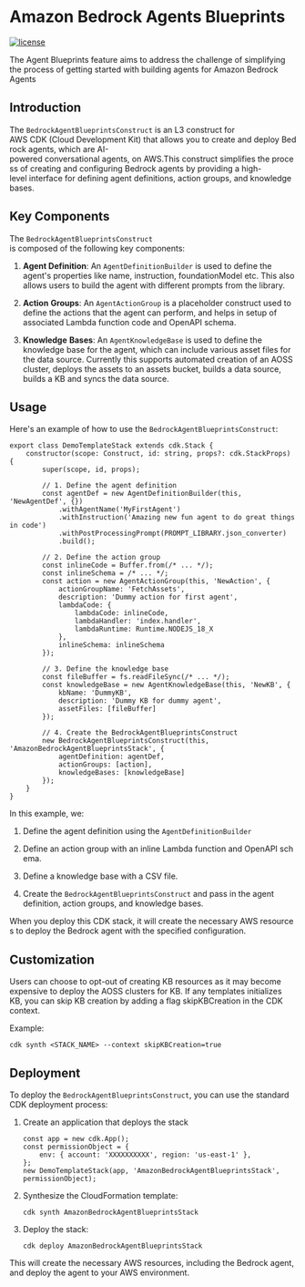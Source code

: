 # Amazon Bedrock Agents Blueprints

[![license](https://img.shields.io/github/license/awslabs/agents-for-amazon-bedrock-blueprints?color=green)](https://opensource.org/licenses/MIT)

The Agent Blueprints feature aims to address the challenge of simplifying the process of getting started with building agents for Amazon Bedrock Agents

## Introduction

The `BedrockAgentBlueprintsConstruct` is an L3 construct for AWS CDK (Cloud Development Kit) that allows you to create and deploy Bedrock agents, which are AI-powered conversational agents, on AWS.This construct simplifies the process of creating and configuring Bedrock agents by providing a high-level interface for defining agent definitions, action groups, and knowledge bases.

## Key Components

The `BedrockAgentBlueprintsConstruct` is composed of the following key components:

1. **Agent Definition**: An `AgentDefinitionBuilder` is used to define the agent's properties like name, instruction, foundationModel etc. This also allows users to build the agent with different prompts from the library.
    
2. **Action** **Groups**: An `AgentActionGroup` is a placeholder construct used to define the actions that the agent can perform, and helps in setup of associated Lambda function code and OpenAPI schema. 
    
3. **Knowledge** **Bases**: An `AgentKnowledgeBase` is used to define the knowledge base for the agent, which can include various asset files for the data source. Currently this supports automated creation of an AOSS cluster, deploys the assets to an assets bucket, builds a data source, builds a KB and syncs the data source.
    

## Usage

Here's an example of how to use the `BedrockAgentBlueprintsConstruct`:

```
export class DemoTemplateStack extends cdk.Stack {
    constructor(scope: Construct, id: string, props?: cdk.StackProps) {
        super(scope, id, props);

        // 1. Define the agent definition
        const agentDef = new AgentDefinitionBuilder(this, 'NewAgentDef', {})
            .withAgentName('MyFirstAgent')
            .withInstruction('Amazing new fun agent to do great things in code')
            .withPostProcessingPrompt(PROMPT_LIBRARY.json_converter)
            .build();

        // 2. Define the action group
        const inlineCode = Buffer.from(/* ... */);
        const inlineSchema = /* ... */;
        const action = new AgentActionGroup(this, 'NewAction', {
            actionGroupName: 'FetchAssets',
            description: 'Dummy action for first agent',
            lambdaCode: {
                lambdaCode: inlineCode,
                lambdaHandler: 'index.handler',
                lambdaRuntime: Runtime.NODEJS_18_X
            },
            inlineSchema: inlineSchema
        });

        // 3. Define the knowledge base
        const fileBuffer = fs.readFileSync(/* ... */);
        const knowledgeBase = new AgentKnowledgeBase(this, 'NewKB', {
            kbName: 'DummyKB',
            description: 'Dummy KB for dummy agent',
            assetFiles: [fileBuffer]
        });

        // 4. Create the BedrockAgentBlueprintsConstruct
        new BedrockAgentBlueprintsConstruct(this, 'AmazonBedrockAgentBlueprintsStack', {
            agentDefinition: agentDef,
            actionGroups: [action],
            knowledgeBases: [knowledgeBase]
        });
    }
}
```

In this example, we:

1. Define the agent definition using the `AgentDefinitionBuilder`
    
2. Define an action group with an inline Lambda function and OpenAPI schema.
    
3. Define a knowledge base with a CSV file.
    
4. Create the `BedrockAgentBlueprintsConstruct` and pass in the agent definition, action groups, and knowledge bases.
    

When you deploy this CDK stack, it will create the necessary AWS resources to deploy the Bedrock agent with the specified configuration.

## Customization

Users can choose to opt-out of creating KB resources as it may become expensive to deploy the AOSS clusters for KB. If any templates initializes KB, you can skip KB creation by adding a flag skipKBCreation in the CDK context.

Example:
```
cdk synth <STACK_NAME> --context skipKBCreation=true
```

## Deployment

To deploy the `BedrockAgentBlueprintsConstruct`, you can use the standard CDK deployment process:
1. Create an application that deploys the stack
    ```
    const app = new cdk.App();
    const permissionObject = {
        env: { account: 'XXXXXXXXXX', region: 'us-east-1' },
    };
    new DemoTemplateStack(app, 'AmazonBedrockAgentBlueprintsStack', permissionObject);
    ```

1. Synthesize the CloudFormation template: 
    
    ```
    cdk synth AmazonBedrockAgentBlueprintsStack
    ```
    
2. Deploy the stack: 
    
    ```
    cdk deploy AmazonBedrockAgentBlueprintsStack
    ```
    

This will create the necessary AWS resources, including the Bedrock agent, and deploy the agent to your AWS environment.



